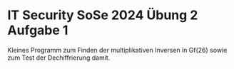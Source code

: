 # IT Security SoSe 2024 Übung 2 Aufgabe 1

Kleines Programm zum Finden der multiplikativen Inversen in Gf(26) sowie zum Test der Dechiffrierung damit.
